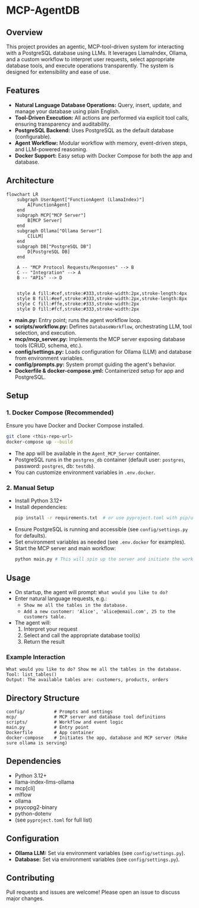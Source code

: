 # MCP-AgentDB

## Overview

This project provides an agentic, MCP-tool-driven system for interacting with a PostgreSQL database using LLMs. It leverages LlamaIndex, Ollama, and a custom workflow to interpret user requests, select appropriate database tools, and execute operations transparently. The system is designed for extensibility and ease of use.

## Features
- **Natural Language Database Operations:** Query, insert, update, and manage your database using plain English.
- **Tool-Driven Execution:** All actions are performed via explicit tool calls, ensuring transparency and auditability.
- **PostgreSQL Backend:** Uses PostgreSQL as the default database (configurable).
- **Agent Workflow:** Modular workflow with memory, event-driven steps, and LLM-powered reasoning.
- **Docker Support:** Easy setup with Docker Compose for both the app and database.

## Architecture
```mermaid
flowchart LR
    subgraph UserAgent["FunctionAgent (LlamaIndex)"]
        A[FunctionAgent]
    end
    subgraph MCP["MCP Server"]
        B[MCP Server]
    end
    subgraph Ollama["Ollama Server"]
        C[LLM]
    end
    subgraph DB["PostgreSQL DB"]
        D[PostgreSQL DB]
    end

    A -- "MCP Protocol Requests/Responses" --> B
    C -- "Integration" --> A
    B -- "APIs" --> D
  

    style A fill:#cef,stroke:#333,stroke-width:2px,stroke-length:4px
    style B fill:#eef,stroke:#333,stroke-width:2px,stroke-length:8px
    style C fill:#ffe,stroke:#333,stroke-width:2px
    style D fill:#fcf,stroke:#333,stroke-width:2px
```
- **main.py:** Entry point; runs the agent workflow loop.
- **scripts/workflow.py:** Defines `DatabaseWorkflow`, orchestrating LLM, tool selection, and execution.
- **mcp/mcp_server.py:** Implements the MCP server exposing database tools (CRUD, schema, etc.).
- **config/settings.py:** Loads configuration for Ollama (LLM) and database from environment variables.
- **config/prompts.py:** System prompt guiding the agent's behavior.
- **Dockerfile & docker-compose.yml:** Containerized setup for app and PostgreSQL.

## Setup

### 1. Docker Compose (Recommended)
Ensure you have Docker and Docker Compose installed.

```sh
git clone <this-repo-url>
docker-compose up --build
```

- The app will be available in the `Agent_MCP_Server` container.
- PostgreSQL runs in the `postgres_db` container (default user: `postgres`, password: `postgres`, db: `testdb`).
- You can customize environment variables in `.env.docker`.

### 2. Manual Setup
- Install Python 3.12+
- Install dependencies:
  ```sh
  pip install -r requirements.txt  # or use pyproject.toml with pip/uv
  ```
- Ensure PostgreSQL is running and accessible (see `config/settings.py` for defaults).
- Set environment variables as needed (see `.env.docker` for examples).
- Start the MCP server and main workflow:
  ```sh
  python main.py # This will spin up the server and initiate the workflow
  ```

## Usage
- On startup, the agent will prompt: `What would you like to do?`
- Enter natural language requests, e.g.:
  - `Show me all the tables in the database.`
  - `Add a new customer: 'Alice', 'alice@email.com', 25 to the customers table.`
- The agent will:
  1. Interpret your request
  2. Select and call the appropriate database tool(s)
  3. Return the result

### Example Interaction
```
What would you like to do? Show me all the tables in the database.
Tool: list_tables()
Output: The available tables are: customers, products, orders
```

## Directory Structure
```
config/           # Prompts and settings
mcp/              # MCP server and database tool definitions
scripts/          # Workflow and event logic
main.py           # Entry point
Dockerfile        # App container
docker-compose    # Initiates the app, database and MCP server (Make sure ollama is serving)
```

## Dependencies
- Python 3.12+
- llama-index-llms-ollama
- mcp[cli]
- mlflow
- ollama
- psycopg2-binary
- python-dotenv
- (see `pyproject.toml` for full list)

## Configuration
- **Ollama LLM:** Set via environment variables (see `config/settings.py`).
- **Database:** Set via environment variables (see `config/settings.py`).

## Contributing
Pull requests and issues are welcome! Please open an issue to discuss major changes.
